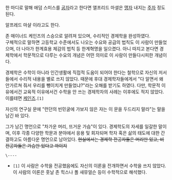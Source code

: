 한 마디로 말해 애덤 스미스를 [공자](%EA%B3%B5%EC%9E%90.md)라고 한다면 앨프리드 마셜은
[맹자](%EB%A7%B9%EC%9E%90.md) 내지는 [주자](%EC%A3%BC%EC%9E%90.md) 정도 된다.

알프레드 마샬 이라고도 한다.

존 매이너드 케인즈의 스승으로 알려져 있으며, 수리적인 경제학을 완성하였다.  
구체적으로 말하면 고등학교 수준에서도 나오는 수요와 공급의 법칙도 이 사람이 만들었으며, 더 나아가 한계효용 체감의 법칙 등 한계혁명을
일으켰다. 아니 따지고 본다면 경제학에서 학문적으로 다루는 수요의 개념은 어떤 의미로 이 사람이 만들다시피한 개념이다.

경제학은 수학이 아니라 인간생활에 직접적 도움이 되어야 한다는 철학으로 자신의 저서들에서 수리적 내용을 별로 쓰지 않았다. 때문에 후대
경제학자들에게서 "다 알면서 왜 안가르쳐 줘서 우리를 뺑이치게 만들었냐?"라는 오해를 받기도 하였다. 다만, 학문적 이유에서건 교육적
이유에서건 수학을 안 쓰는 경제학자의 사례는 이후에도 적지 않았다. 이를테면
[케인즈](%EC%BC%80%EC%9D%B8%EC%A6%88.md).`[1]`

자신의 연구실 문에 "런던의 빈민굴에 가보지 않은 자는 이 문을 두드리지 말라"는 말을 남긴 바 있다.

그가 남긴 명언으로 "차가운 머리, 뜨거운 가슴"이 있다. 경제학도의 자세를 일갈한 말이며, 이후 각종 다양한 학문과 분야에서 응용 및
회자되며 학자 혹은 삶의 태도에 대한 간결하고도 아름다운 명언으로 남아있다. <del>현실에서는 경제학 전공자들은 머리만 있고, 비전공자들은
가슴만 있다고 까이지</del>

`\----`

  * `[1]` 이 사람은 수학을 전공했음에도 자신의 이론을 전개하면서 수학을 쓰지 않았다. 이 사람의 이론은 훗날 존 힉스나 폴 새뮤얼슨 등이 수학적으로 해석했다.

